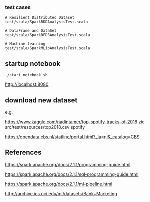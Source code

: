 ### test cases
```
# Resilient Distributed Dataset
test/scala/SparkRDDAnalysisTest.scala

# DataFrame and DataSet
test/scala/SparkDFDSAnalysisTest.scala

# Machine learning
test/scala/SparkMLibAnalysisTest.scala
```


## startup notebook

```
./start_notebook.sh
```
<http://localhost:8080>

## download new dataset
e.g.

<https://www.kaggle.com/nadintamer/top-spotify-tracks-of-2018> zie src/test/resources/top2018.csv spotify

<https://opendata.cbs.nl/statline/portal.html?_la=nl&_catalog=CBS>




## References
<https://spark.apache.org/docs/2.1.1/programming-guide.html>

<https://spark.apache.org/docs/2.1.1/sql-programming-guide.html>

<https://spark.apache.org/docs/2.1.1/ml-pipeline.html>

<http://archive.ics.uci.edu/ml/datasets/Bank+Marketing>

